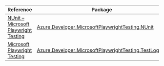 | Reference | Package | Source |
|---|---|---|
|[NUnit – Microsoft Playwright Testing](developer.microsoftplaywrighttesting.nunit-readme.md)|[Azure.Developer.MicrosoftPlaywrightTesting.NUnit](https://www.nuget.org/packages/Azure.Developer.MicrosoftPlaywrightTesting.NUnit)|[GitHub](https://github.com/Azure/azure-sdk-for-net/blob/main/sdk/playwrighttesting/Azure.Developer.MicrosoftPlaywrightTesting.NUnit)|
|[Microsoft Playwright Testing](developer.microsoftplaywrighttesting.testlogger-readme.md)|[Azure.Developer.MicrosoftPlaywrightTesting.TestLogger](https://www.nuget.org/packages/Azure.Developer.MicrosoftPlaywrightTesting.TestLogger)|[GitHub](https://github.com/Azure/azure-sdk-for-net/blob/main/sdk/playwrighttesting/Azure.Developer.MicrosoftPlaywrightTesting.TestLogger)|
